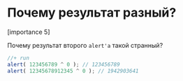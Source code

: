 # Почему результат разный?

[importance 5]

Почему результат второго `alert'а` такой странный?

```js
//+ run
alert( 123456789 ^ 0 ); // 123456789
alert( 12345678912345 ^ 0 ); // 1942903641
```

